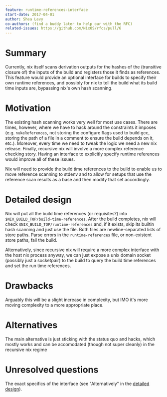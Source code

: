 ```yaml
---
feature: runtime-references-interface
start-date: 2017-04-01
author: Shea Levy
co-authors: (find a buddy later to help our with the RFC)
related-issues: https://github.com/NixOS/rfcs/pull/6
---
```


# Summary
[summary]: #summary

Currently, nix itself scans derivation outputs for the hashes of the
(transitive closure of) the inputs of the build and registers those it
finds as references. This feature would provide an optional interface
for builds to specify their own runtime references, and possibly for
nix to tell the build what its build time inputs are, bypassing nix's
own hash scanning.

# Motivation
[motivation]: #motivation

The existing hash scanning works very well for most use cases. There
are times, however, where we have to hack around the constraints it
imposes (e.g. `nukeReferences`, not storing the configure flags used
to build gcc, storing the path of a file in a comment to ensure the
build depends on it, etc.). Moreover, every time we need to tweak the
logic we need a new nix release. Finally, recursive nix will involve a
more complex reference checking story. Having an interface to
explicitly specify runtime references would improve all of these
issues.

Nix will need to provide the build time references to the build to
enable us to move reference scanning to stdenv and to allow for setups
that use the reference scan results as a base and then modify that set
accordingly.

# Detailed design
[design]: #detailed-design

Nix will put all the build time references (or requisites?) into
`$NIX_BUILD_TOP/build-time-references`. After the build completes, nix
will check `$NIX_BUILD_TOP/runtime-references` and, if it exists, skip
its builtin hash scanning and just use the file. Both files are
newline-separated lists of store paths. Parse errors in the
`runtime-references` file, or non-existent store paths, fail the build.

Alternatively, since recursive nix will require a more complex
interface with the host nix process anyway, we can just expose a unix
domain socket (possibly just a socketpair) to the build to query the
build time references and set the run time references.

# Drawbacks
[drawbacks]: #drawbacks

Arguably this will be a slight increase in complexity, but IMO it's
more moving complexity to a more appropriate place.

# Alternatives
[alternatives]: #alternatives

The main alternative is just sticking with the status quo and hacks,
which mostly works and can be accomodated (though not super cleanly)
in the recursive nix regime

# Unresolved questions
[unresolved]: #unresolved-questions

The exact specifics of the interface (see "Alternatively" in the
[detailed design](#detailed-design)).
